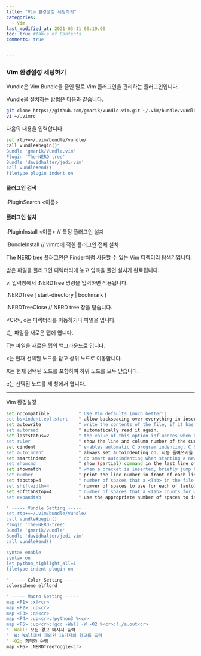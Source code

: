 ```yaml
---
title: "Vim 환경설정 세팅하기"
categories: 
  - Vim
last_modified_at: 2021-03-11 00:19:00
toc: true #Table of Contents
comments: true


---
```


### Vim 환경설정 세팅하기

Vundle은 Vim Bundle을 줄인 말로 Vim 플러그인을 관리하는 플러그인입니다.

Vundle을 설치하는 방법은 다음과 같습니다.

```bash
git clone https://github.com/gmarik/Vundle.vim.git ~/.vim/bundle/vundle
vi ~/.vimrc
```

다음의 내용을 입력합니다.

```bash
set rtp+=~/.vim/bundle/vundle/
call vundle#begin()"
Bundle 'gmarik/Vundle.vim'
Plugin 'The-NERD-tree'
Bundle 'davidhalter/jedi-vim'
call vundle#end()
filetype plugin indent on
```

#### 플러그인 검색

:PluginSearch <이름>

#### 플러그인 설치

:PluginInstall <이름> // 특정 플러그인 설치

:BundleInstall // vimrc에 적힌 플러그인 전체 설치

The NERD tree 플러그인은 Finder처럼 사용할 수 있는 Vim 디렉터리 탐색기입니다.

받은 파일을 플러그인 디렉터리에 놓고 압축을 풀면 설치가 완료됩니다.

vi 입력창에서 :NERDTree 명령을 입력하면 적용됩니다.

:NERDTree [ start-directory \| bookmark ]

:NERDTreeClose // NERD tree 창을 닫습니다.

\<CR\>, o는 디렉터리를 이동하거나 파일을 엽니다.

t는 파일을 새로운 탭에 엽니다.

T는 파일을 새로운 탭의 백그라운드로 엽니다.

x는 현재 선택된 노드를 닫고 상위 노드로 이동합니다.

X는 현재 선택된 노드를 포함하여 하위 노드를 모두 닫습니다.

e는 선택된 노드를 새 창에서 엽니다.

---

Vim 환경설정

```bash
set nocompatible           " Use Vim defaults (much better!)
set bs=indent,eol,start    " allow backspacing over everything in insert mode.
set autowrite              " write the contents of the file, if it has been modifired, on each and command.
set autoread               " automatically read it again.
set laststatus=2           " the value of this option influences when the last windows will have a status line.
set ruler                  " show the line and column number of the cursor position, separated by a comma.
set cindent                " enables automatic C program indenting. C 언어 스타일의 들여쓰기를 사용합니다.
set autoindent             " always set autoindenting on. 자동 들여쓰기를 사용합니다.
set smartindent            " do smart autoindenting when starting a new line.
set showcmd                " show (partial) command in the last line of the screen
set showmatch              " when a bracket is inserted, briefly jump to the matching one.
set number                 " print the line number in front of each line. 화면에 행 번호를 표시합니다.
set tabstop=4              " number of spaces that a <Tab> in the file counts for.
set shiftwidth=4           " numver of spaces to use for each of (auto)indent.
set softtabstop=4          " number of spaces that a <Tab> counts for while performing editing operations, like inseting a <Tab> or using <BS>.
set expandtab              " use the appropriate number of spaces to insert a <Tab>.

" ----- Vundle Setting -----
set rtp+=~/.vim/bundle/vundle/
call vundle#begin()
Plugin 'The-NERD-tree'
Bundle 'gmarik/vundle'
Bundle 'davidhalter/jedi-vim'
call vundle#end()

syntax enable
syntax on
let python_highlight_all=1
filetype indent plugin on

" ----- Color Setting -----
colorscheme elflord

" ----- Macro Setting -----
map <F1> :x!<cr>
map <F2> :up<cr>
map <F3> :q!<cr>
map <F4> :up<cr>:!python3 %<cr>
map <F5> :up<cr>:!gcc -Wall -W -O2 %<cr>:!./a.out<cr>
" -Wall: 모든 경고 메시지 출력
" -W: Wall에서 제외된 16가지의 경고를 출력
" -O2: 최적화 수행
map <F6> :NERDTreeToggle<cr>
```

